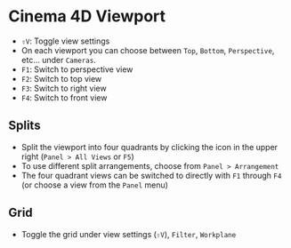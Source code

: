 # Cinema 4D Viewport

- `⇧V`: Toggle view settings
- On each viewport you can choose between `Top`, `Bottom`, `Perspective`, etc... under `Cameras`.
- `F1`: Switch to perspective view
- `F2`: Switch to top view
- `F3`: Switch to right view
- `F4`: Switch to front view

## Splits
- Split the viewport into four quadrants by clicking the icon in the upper right (`Panel > All Views` or `F5`)
- To use different split arrangements, choose from `Panel > Arrangement`
- The four quadrant views can be switched to directly with `F1` through `F4` (or choose a view from the `Panel` menu)

## Grid

- Toggle the grid under view settings (`⇧V`), `Filter`, `Workplane`
